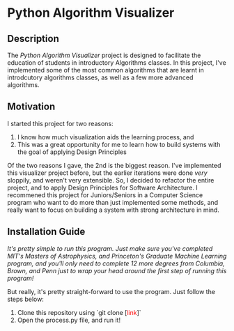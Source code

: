 <h1>Python Algorithm Visualizer</h1>

<h2>Description</h2>
<p>
    The <em>Python Algorithm Visualizer</em> project is designed to facilitate the education of students in introductory Algorithms classes. In this project, I've implemented some of the most common algorithms that are learnt in introdcutory algorithms classes, as well as a few more advanced algorithms.
</p>

<h2>Motivation</h2>
<p>
    I started this project for two reasons: 
        <ol>
            <li>I know how much visualization aids the learning process, and</li>
            <li>This was a great opportunity for me to learn how to build systems with the goal of applying Design Principles</li>
        </ol>
</p>
<p> 
    Of the two reasons I gave, the 2nd is the biggest reason. I've implemented this visualizer project before, but the earlier iterations were done <em>very</em> sloppily, and weren't very extensible. So, I decided to refactor the entire project, and to apply Design Principles for Software Architecture. I recommened this project for Juniors/Seniors in a Computer Science program who want to do more than just implemented some methods, and really want to focus on building a system with strong architecture in mind. 
</p>

<h2>Installation Guide</h2>
<p>
    <em>It's pretty simple to run this program. Just make sure you've completed MIT's Masters of Astrophysics, and Princeton's Graduate Machine Learning program, and you'll only need to complete 12 more degrees from Columbia, Brown, and Penn just to wrap your head around the first step of running this program!</em>
</p>
<p>
    But really, it's pretty straight-forward to use the program. Just follow the steps below:
    <ol>
        <li>Clone this repository using `git clone [<span style="color:red">link</span>]`</li>
        <li>Open the process.py file, and run it!</li>
    </ol>
</p>
